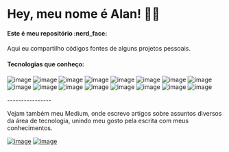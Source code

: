 # Hey, meu nome é Alan! :man_technologist:

<h4>Este é meu repositório :nerd_face:</h4
<p>Aqui eu compartilho códigos fontes de alguns projetos pessoais.</p>

<h4>Tecnologias que conheço:</h4
<br>

![image](https://img.shields.io/badge/Spring-6DB33F?style=for-the-badge&logo=spring&logoColor=white)
![image](https://img.shields.io/badge/Java-ED8B00?style=for-the-badge&logo=java&logoColor=white)
![image](https://img.shields.io/badge/PostgreSQL-316192?style=for-the-badge&logo=postgresql&logoColor=white)
![image](https://img.shields.io/badge/MySQL-00000F?style=for-the-badge&logo=mysql&logoColor=white)
![image](https://img.shields.io/badge/Docker-2496ED?style=for-the-badge&logo=docker&logoColor=white)
![image](https://img.shields.io/badge/Amazon_AWS-232F3E?style=for-the-badge&logo=amazon-aws&logoColor=white)
![image](https://img.shields.io/badge/React_Native-20232A?style=for-the-badge&logo=react&logoColor=61DAFB)
![image](https://img.shields.io/badge/JavaScript-F7DF1E?style=for-the-badge&logo=javascript&logoColor=black)
![image](https://img.shields.io/badge/Angular-DD0031?style=for-the-badge&logo=angular&logoColor=white)
![image](https://img.shields.io/badge/TypeScript-007ACC?style=for-the-badge&logo=typescript&logoColor=white)
![image](https://img.shields.io/badge/Bootstrap-563D7C?style=for-the-badge&logo=bootstrap&logoColor=white)
![image](https://img.shields.io/badge/HTML5-E34F26?style=for-the-badge&logo=html5&logoColor=white)
![image](https://img.shields.io/badge/CSS3-1572B6?style=for-the-badge&logo=css3&logoColor=white)
![image](https://img.shields.io/badge/Git-E34F26?style=for-the-badge&logo=git&logoColor=white)
![image](https://img.shields.io/badge/GitHub-100000?style=for-the-badge&logo=github&logoColor=white)
![image](https://img.shields.io/badge/SAP-0FAAFF?style=for-the-badge&logo=sap&logoColor=white)
<br>
<p>----------------</p>
<p>Vejam também meu Medium, onde escrevo artigos sobre assuntos diversos da área de tecnologia, unindo meu gosto pela escrita com meus conhecimentos.</p>

[![image](https://img.shields.io/badge/Medium-12100E?style=for-the-badge&logo=medium&logoColor=white)](https://medium.com/@alan.stfreitas)
[![image](https://img.shields.io/badge/LinkedIn-0077B5?style=for-the-badge&logo=linkedin&logoColor=white)](https://www.linkedin.com/in/alan-stfreitas/)


  
  



